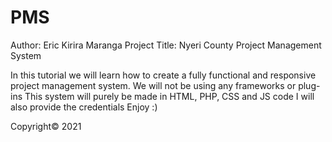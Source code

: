 # PMS
Author: Eric Kirira Maranga
Project Title: Nyeri County Project Management System

In this tutorial we will learn how to create a fully functional and responsive project management system.
We will not be using any frameworks or plug-ins
This system will purely be made in HTML, PHP, CSS and JS code
I will also provide the credentials
Enjoy :)

Copyright© 2021
